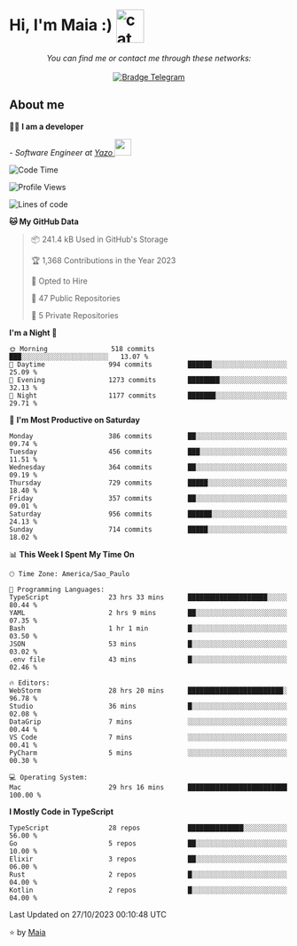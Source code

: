 <h1 align="left">Hi, I'm Maia :) 
<img src="https://emojis.slackmojis.com/emojis/images/1643509834/36299/black-cat.gif?1643509834" width="50" height="60" align="center"  alt="cat"/>
</h1>

<p align="center">
    <i>You can find me or contact me through these networks:</i>
    <br/><br/>
    <a href="https://t.me/mrootx" target="_blank">
        <img src="https://img.shields.io/badge/-Telegram-2CA5E0?logo=telegram&style=flat&logoColor=white" alt="Bradge Telegram" />
    </a>
</p>

## About me

:technologist: <strong>I am a developer</strong> <br>

<p><em> - Software Engineer at <a href="[https://pdasolucoes.com.br](https://yazo.com.br/)">Yazo
</a><img src="https://media.giphy.com/media/WUlplcMpOCEmTGBtBW/giphy.gif" width="30"> 
</em></p>

<!--START_SECTION:waka-->
![Code Time](http://img.shields.io/badge/Code%20Time-3%2C361%20hrs%2021%20mins-blue)

![Profile Views](http://img.shields.io/badge/Profile%20Views-106-blue)

![Lines of code](https://img.shields.io/badge/From%20Hello%20World%20I%27ve%20Written-978.4%20thousand%20lines%20of%20code-blue)

**🐱 My GitHub Data** 

> 📦 241.4 kB Used in GitHub's Storage 
 > 
> 🏆 1,368 Contributions in the Year 2023
 > 
> 💼 Opted to Hire
 > 
> 📜 47 Public Repositories 
 > 
> 🔑 5 Private Repositories 
 > 
**I'm a Night 🦉** 

```text
🌞 Morning                518 commits         ███░░░░░░░░░░░░░░░░░░░░░░   13.07 % 
🌆 Daytime                994 commits         ██████░░░░░░░░░░░░░░░░░░░   25.09 % 
🌃 Evening                1273 commits        ████████░░░░░░░░░░░░░░░░░   32.13 % 
🌙 Night                  1177 commits        ███████░░░░░░░░░░░░░░░░░░   29.71 % 
```
📅 **I'm Most Productive on Saturday** 

```text
Monday                   386 commits         ██░░░░░░░░░░░░░░░░░░░░░░░   09.74 % 
Tuesday                  456 commits         ███░░░░░░░░░░░░░░░░░░░░░░   11.51 % 
Wednesday                364 commits         ██░░░░░░░░░░░░░░░░░░░░░░░   09.19 % 
Thursday                 729 commits         █████░░░░░░░░░░░░░░░░░░░░   18.40 % 
Friday                   357 commits         ██░░░░░░░░░░░░░░░░░░░░░░░   09.01 % 
Saturday                 956 commits         ██████░░░░░░░░░░░░░░░░░░░   24.13 % 
Sunday                   714 commits         █████░░░░░░░░░░░░░░░░░░░░   18.02 % 
```


📊 **This Week I Spent My Time On** 

```text
🕑︎ Time Zone: America/Sao_Paulo

💬 Programming Languages: 
TypeScript               23 hrs 33 mins      ████████████████████░░░░░   80.44 % 
YAML                     2 hrs 9 mins        ██░░░░░░░░░░░░░░░░░░░░░░░   07.35 % 
Bash                     1 hr 1 min          █░░░░░░░░░░░░░░░░░░░░░░░░   03.50 % 
JSON                     53 mins             █░░░░░░░░░░░░░░░░░░░░░░░░   03.02 % 
.env file                43 mins             █░░░░░░░░░░░░░░░░░░░░░░░░   02.46 % 

🔥 Editors: 
WebStorm                 28 hrs 20 mins      ████████████████████████░   96.78 % 
Studio                   36 mins             █░░░░░░░░░░░░░░░░░░░░░░░░   02.08 % 
DataGrip                 7 mins              ░░░░░░░░░░░░░░░░░░░░░░░░░   00.44 % 
VS Code                  7 mins              ░░░░░░░░░░░░░░░░░░░░░░░░░   00.41 % 
PyCharm                  5 mins              ░░░░░░░░░░░░░░░░░░░░░░░░░   00.30 % 

💻 Operating System: 
Mac                      29 hrs 16 mins      █████████████████████████   100.00 % 
```

**I Mostly Code in TypeScript** 

```text
TypeScript               28 repos            ██████████████░░░░░░░░░░░   56.00 % 
Go                       5 repos             ██░░░░░░░░░░░░░░░░░░░░░░░   10.00 % 
Elixir                   3 repos             ██░░░░░░░░░░░░░░░░░░░░░░░   06.00 % 
Rust                     2 repos             █░░░░░░░░░░░░░░░░░░░░░░░░   04.00 % 
Kotlin                   2 repos             █░░░░░░░░░░░░░░░░░░░░░░░░   04.00 % 
```




 Last Updated on 27/10/2023 00:10:48 UTC
<!--END_SECTION:waka-->

⭐️ by [Maia](https://github.com/gabrielmaialva33/)


